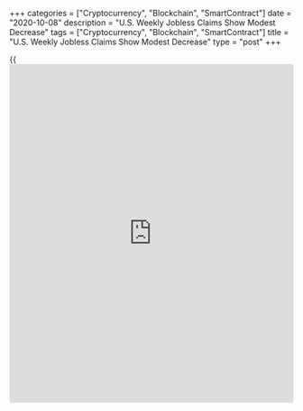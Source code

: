 +++
categories = ["Cryptocurrency", "Blockchain", "SmartContract"]
date = "2020-10-08"
description = "U.S. Weekly Jobless Claims Show Modest Decrease"
tags = ["Cryptocurrency", "Blockchain", "SmartContract"]
title = "U.S. Weekly Jobless Claims Show Modest Decrease"
type = "post"
+++

{{<iframe id="large-banner" src="https://www.bounty.group/#slide=15.0" width="100%" height="600" scrolling="no" style="border: 0px solid rgb(216, 221, 230); border-radius: 3px;">}}

A report released by the Labor Department on Thursday showed a modest
decrease in first-time claims for U.S. unemployment benefits in the week
ended October 3rd.

The Labor Department said initial jobless claims edged down to 840,000,
a decrease of 9,000 from the previous week's revised level of 849,000.

Economists had expected jobless claims to dip to 820,000 from the
837,000 originally reported for the previous week.

The report said the less volatile four-week moving average also fell to
857,000, a decrease of 13,250 from the previous week's revised average
of 870,250.

For comments and feedback [contact](https://www.playgroundfx.com/contact/): editorial@rtt[news](https://www.letsplayfx.com/blog/forex-news-website/).com

[Economic News][1]

 **What parts of the world are seeing the best (and worst) economic
performances lately? Click[here][2] to check out our [Econ Scorecard][2]
and find out! See up-to-the-moment [ranking](https://www.playgroundfx.com/blog/crypto-exchange-ranking/)s for the best and worst
performers in [GDP][3], [unemployment rate][4], [inflation][5] and much
more.**

   1. www.rtt[news](https://www.letsplayfx.com/blog/forex-news-website/).com/Content/EconomicNews.aspx
   2. www.rtt[news](https://www.letsplayfx.com/blog/forex-news-website/).com/economic-scorecard/world-rank/industrial-production/highest-performance.aspx
   3. www.rtt[news](https://www.letsplayfx.com/blog/forex-news-website/).com/economic-scorecard/world-rank/GDP/highest-performance.aspx
   4. www.rtt[news](https://www.letsplayfx.com/blog/forex-news-website/).com/economic-scorecard/world-rank/unemployment-rate/lowest-performance.aspx
   5. www.rtt[news](https://www.letsplayfx.com/blog/forex-news-website/).com/economic-scorecard/world-rank/CPI/highest-performance.aspx